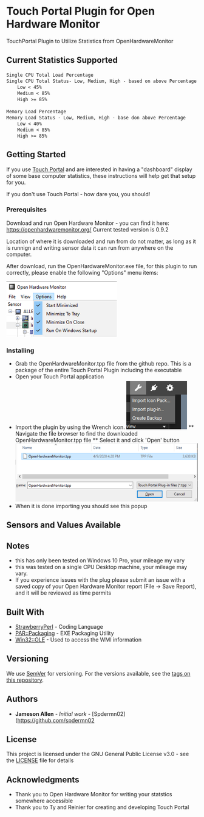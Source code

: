 # Touch Portal Plugin for Open Hardware Monitor

TouchPortal Plugin to Utilize Statistics from OpenHardwareMonitor

## Current Statistics Supported

```
Single CPU Total Load Percentage
Single CPU Total Status- Low, Medium, High - based on above Percentage
    Low < 45%
    Medium < 85%
    High >= 85%

Memory Load Percentage
Memory Load Status - Low, Medium, High - base don above Percentage
    Low < 40%
    Medium < 85%
    High >= 85%
```

## Getting Started

If you use [Touch Portal](https://touch-portal.com) and are interested in having a "dashboard" display of some base computer statistics, these instructions will help get that setup for you.

If you don't use Touch Portal - how dare you, you should!

### Prerequisites

Download and run Open Hardware Monitor - you can find it here: https://openhardwaremonitor.org/
Current tested version is 0.9.2

Location of where it is downloaded and run from do not matter, as long as it is runnign and writing sensor data it can run from anywhere on the computer.

After download, run the OpenHardwareMonitor.exe file, for this plugin to run correctly, please enable the following "Options" menu items:

![OHM Options](images/ohm_options.png)

### Installing

* Grab the OpenHardwareMonitor.tpp file from the github repo. This is a package of the entire Touch Portal Plugin including the executable
* Open your Touch Portal application
* Import the plugin by using the Wrench icon.
  ![Touch Portal Plugin Import](images/touch_portal_import_plugin.png)
** Navigate the file browser to find the downloaded OpenHardwareMonitor.tpp file
** Select it and click 'Open' button
  ![Touch Portal Plugin Import File Browse](images/tpp_file_selector.png)
* When it is done importing you should see this popup
  

## Sensors and Values Available



## Notes

- this has only been tested on Windows 10 Pro, your mileage my vary
- this was tested on a single CPU Desktop machine, your mileage may vary.
- If you experience issues with the plug please submit an issue with a saved copy of your Open Hardware Monitor report (File -> Save Report), and it will be reviewed as time permits

## Built With

- [StrawberryPerl](http://strawberryperl.com/) - Coding Language
- [PAR::Packaging](https://metacpan.org/pod/pp) - EXE Packaging Utility
- [Win32::OLE](https://metacpan.org/pod/Win32::OLE) - Used to access the WMI information

## Versioning

We use [SemVer](http://semver.org/) for versioning. For the versions available, see the [tags on this repository](https://github.com/your/project/tags).

## Authors

- **Jameson Allen** - _Initial work_ - [Spdermn02](https://github.com/spdermn02

## License

This project is licensed under the GNU General Public License v3.0 - see the [LICENSE](LICENSE) file for details

## Acknowledgments

- Thank you to Open Hardware Monitor for writing your statstics somewhere accessible
- Thank you to Ty and Reinier for creating and developing Touch Portal
